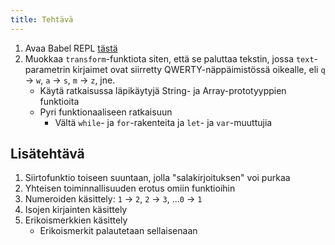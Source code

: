 ```yaml
---
title: Tehtävä
---
```


1. Avaa Babel REPL <a href="https://babeljs.io/repl/#?babili=false&evaluate=true&lineWrap=false&presets=env%2Creact%2Cstage-0%2Cstage-1%2Cstage-2%2Cstage-3&targets=&browsers=&builtIns=false&debug=false&experimental=true&loose=false&spec=false&code=function%20transform(text)%20%7B%0A%20%20return%20text%3B%0A%7D%0Aconsole.log(transform('testi%C3%A4'))%3B" target="_blank">tästä</a>
1. Muokkaa `transform`-funktiota siten, että se paluttaa tekstin, jossa `text`-parametrin kirjaimet ovat siirretty QWERTY-näppäimistössä oikealle, eli `q` → `w`, `a` → `s`, `m` → `z`, jne.
   * Käytä ratkaisussa läpikäytyjä String- ja Array-prototyyppien funktioita
   * Pyri funktionaaliseen ratkaisuun
     * Vältä `while`- ja `for`-rakenteita ja `let`- ja `var`-muuttujia

## Lisätehtävä
1. Siirtofunktio toiseen suuntaan, jolla "salakirjoituksen" voi purkaa
1. Yhteisen toiminnallisuuden erotus omiin funktioihin
1. Numeroiden käsittely: `1` → `2`, `2` → `3`, ...`0` → `1`
1. Isojen kirjainten käsittely
1. Erikoismerkkien käsittely
   * Erikoismerkit palautetaan sellaisenaan
